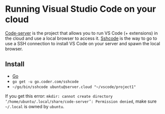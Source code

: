 # Running Visual Studio Code on your cloud

[Code-server](https://github.com/cdr/code-server) is the project that allows you to run VS Code (+ extensions) in the cloud and use a local browser to access it. 
[Sshcode](https://github.com/cdr/sshcode) is the way to go to use a SSH connection to install VS Code on your server and spawn the local browser.

## Install

* [Go](https://golang.org/dl)
* `go get -u go.coder.com/sshcode`
* `~/go/bin/sshcode ubuntu@server.cloud "~/vscode/project1"`

If you get this error: `mkdir: cannot create directory ‘/home/ubuntu/.local/share/code-server’: Permission denied`, make sure `~/.local` is owned by `ubuntu`.
